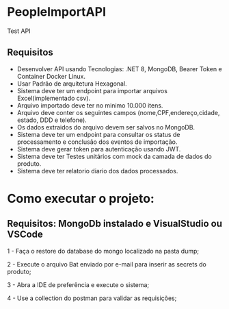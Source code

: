 # PeopleImportAPI
Test API

## Requisitos
- Desenvolver API usando Tecnologias: .NET 8, MongoDB, Bearer Token e Container Docker Linux.
- Usar Padrão de arquitetura Hexagonal.
- Sistema deve ter um endpoint para importar arquivos Excel(implementado csv).
- Arquivo importado deve ter no minimo 10.000 itens.
- Arquivo deve conter os seguintes campos (nome,CPF,endereço,cidade, estado, DDD e telefone).
- Os dados extraidos do arquivo devem ser salvos no MongoDB.
- Sistema deve ter um endpoint para consultar os status de processamento e conclusão dos eventos de importação.
- Sistema deve gerar token para autenticação usando JWT.
- Sistema deve ter Testes unitários com mock da camada de dados do produto.
- Sistema deve ter relatorio diario dos dados processados.

# Como executar o projeto:

## Requisitos: MongoDb instalado e VisualStudio ou VSCode

  1 - Faça o restore do database do mongo localizado na pasta dump;

  2 - Execute o arquivo Bat enviado por e-mail para inserir as secrets do produto;

  3 - Abra a IDE de preferência e execute o sistema;

  4 - Use a collection do postman para validar as requisições;
